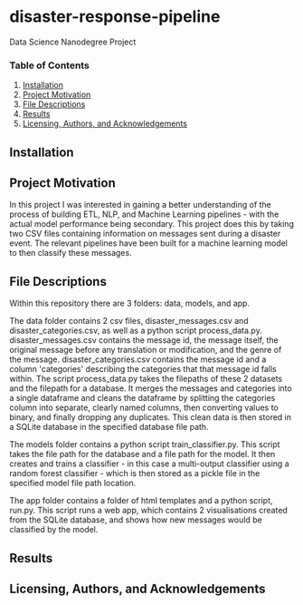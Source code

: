 # disaster-response-pipeline
Data Science Nanodegree Project 

### Table of Contents

1. [Installation](#installation)
2. [Project Motivation](#motivation)
3. [File Descriptions](#files)
4. [Results](#results)
5. [Licensing, Authors, and Acknowledgements](#licensing)

## Installation <a name="installation"></a>

## Project Motivation <a name="motivation"></a>
In this project I was interested in gaining a better understanding of the process of building ETL, NLP, and Machine Learning pipelines - with the actual model performance being secondary. This project does this by taking two CSV files containing information on messages sent during a disaster event. The relevant pipelines have been built for a machine learning model to then classify these messages.
## File Descriptions <a name="files"></a>
Within this repository there are 3 folders: data, models, and app.

The data folder contains 2 csv files, disaster_messages.csv and disaster_categories.csv, as well as a python script process_data.py. disaster_messages.csv contains the message id, the message itself, the original message before any translation or modification, and the genre of the message. disaster_categories.csv contains the message id and a column 'categories' describing the categories that that message id falls within. The script process_data.py takes the filepaths of these 2 datasets and the filepath for a database. It merges the messages and categories into a single dataframe and cleans the dataframe by splitting the categories column into separate, clearly named columns, then converting values to binary, and finally dropping any duplicates. This clean data is then stored in a SQLite database in the specified database file path.

The models folder contains a python script train_classifier.py. This script takes the file path for the database and a file path for the model. It then creates and trains a classifier - in this case a multi-output classifier using a random forest classifier - which is then stored as a pickle file in the specified model file path location.

The app folder contains a folder of html templates and a python script, run.py. This script runs a web app, which contains 2 visualisations created from the SQLite database, and shows how new messages would be classified by the model.
## Results <a name="results"></a>

## Licensing, Authors, and Acknowledgements <a name="licensing"></a>

